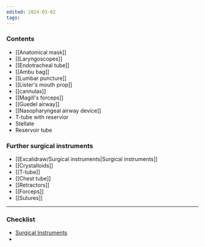 ```yaml
---
edited: 2024-03-02
tags:
---
```

### Contents
- [[Anatomical mask]] 
- [[Laryngoscopes]] 
- [[Endotracheal tube]] 
- [[Ambu bag]] 
- [[Lumbar puncture]] 
- [[Lister's mouth prop]] 
- [[cannulas]] 
- [[Magill's forceps]]
- [[Guedel airway]]
- [[Nasopharyngeal airway device]]
- T-tube with reservior 
- Stellate 
- Reservoir tube  

### Further surgical instruments
- [[Excalidraw/Surgical instruments|Surgical instruments]] 
- [[Crystalloids]] 
- [[T-tube]]  
- [[Chest tube]] 
- [[Retractors]] 
- [[Forceps]] 
- [[Sutures]] 
---
### Checklist
- [Surgical Instruments](https://docs.google.com/presentation/d/1Qo5D2GddE_tdSmu4kxy8QeIoejWcw_i7/edit?usp=drive_link&ouid=110639663123923415125&rtpof=true&sd=true)
- 
